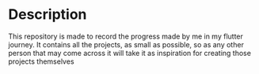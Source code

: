 # Description
This repository is made to record the progress made by me in my flutter journey. It contains all the projects, as small as possible, so as any other person that may come across it will take it as inspiration for creating those projects themselves
